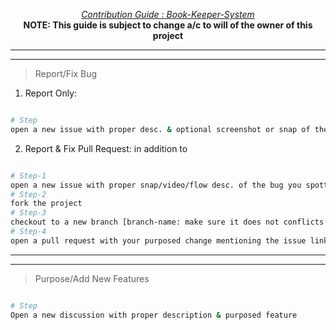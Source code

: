 <p align="center">
    <i><u>Contribution Guide : Book-Keeper-System </u></i><br />
    <b>NOTE: This guide is subject to change a/c to will of the owner of this project</b>
</p>

---

---

> Report/Fix Bug

1. Report Only:

```bash

# Step
open a new issue with proper desc. & optional screenshot or snap of the bug you have encountered

```

2. Report & Fix Pull Request: in addition to

```bash

# Step-1
open a new issue with proper snap/video/flow desc. of the bug you spotted
# Step-2
fork the project
# Step-3
checkout to a new branch [branch-name: make sure it does not conflicts with the existing branch names]
# Step-4
open a pull request with your purposed change mentioning the issue link from Step-1 within commit message of your pull request

```

---

---

> Purpose/Add New Features

```bash

# Step
Open a new discussion with proper description & purposed feature

```
